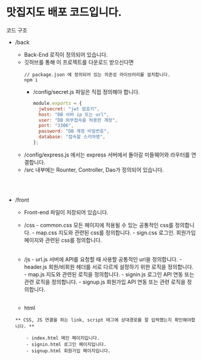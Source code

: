 # 맛집지도 배포 코드입니다.

코드 구조

- /back

  - Back-End 로직이 정의되어 있습니다.
  - 깃허브를 통해 이 프로젝트를 다운로드 받으신다면
    ```
    // package.json 에 정의되어 있는 의존성 라이브러리를 설치합니다.
    npm i
    ```
    - /config/secret.js 파일은 직접 정의해야 합니다.
      ```javascript
      module.exports = {
        jwtsecret: "jwt 암호키",
        host: "DB 서버 ip 또는 url",
        user: "DB 외부접속을 허용한 계정",
        port: "3306",
        password: "DB 계정 비밀번호",
        database: "접속할 스키마명",
      };
      ```
  - /config/express.js 에서는 express 서버에서 돌아갈 미들웨어와 라우터를 연결합니다.
  - /src 내부에는 Rounter, Controller, Dao가 정의되어 있습니다.

<br/><br/>

- /front

  - Front-end 파일이 저장되어 있습니다.
  - /css - common.css 모든 페이지에 적용될 수 있는 공통적인 css를 정의합니다. - map.css 지도와 관련된 css를 정의합니다. - sign.css 로그인. 회원가입 페이지와 관련된 css를 정의합니다.
    <br/><br/>
  - /js - url.js 서버에 API를 요청할 때 사용할 공통적인 url을 정의합니다. - header.js 회원/비회원 헤더를 서로 다르게 설정하기 위한 로직을 정의합니다. - map.js 지도와 관련된 로직을 정의합니다. - signin.js 로그인 API 연동 또는 관련 로직을 정의합니다. - signup.js 회원가입 API 연동 또는 관련 로직을 정의합니다.
    <br/><br/>

  - html

  ```
  ** CSS, JS 연결을 하는 link, script 태그에 상대경로를 잘 입력했는지 확인해야합니다. **
  ```

          - index.html 메인 페이지입니다.
          - signin.html 로그인 페이지입니다.
          - signup.html 회원가입 페이지입니다.
